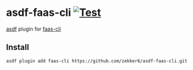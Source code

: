 # asdf-faas-cli [![Test](https://github.com/zekker6/asdf-faas-cli/actions/workflows/test.yml/badge.svg)](https://github.com/zekker6/asdf-faas-cli/actions/workflows/test.yml)

[asdf](https://asdf-vm.com/) plugin for [faas-cli](https://github.com/openfaas/faas-cli)

## Install

```shell
asdf plugin add faas-cli https://github.com/zekker6/asdf-faas-cli.git
```
